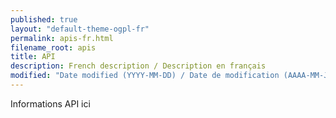 ```yaml
---
published: true
layout: "default-theme-ogpl-fr"
permalink: apis-fr.html
filename_root: apis
title: API
description: French description / Description en français
modified: "Date modified (YYYY-MM-DD) / Date de modification (AAAA-MM-JJ)"
---
```


Informations API ici
